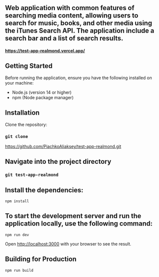 ## Web application with common features of searching media content, allowing users to search for music, books, and other media using the iTunes Search API. The application include a search bar and a list of search results.

#### https://test-app-realmond.vercel.app/

## Getting Started

Before running the application, ensure you have the following installed on your machine:

- Node.js (version 14 or higher)
- npm (Node package manager)

##  Installation

Clone the repository:

### `git clone`

https://github.com/PiachkoAliaksey/test-app-realmond.git

## Navigate into the project directory

### `git test-app-realmond`

## Install the dependencies:

`npm install`

## To start the development server and run the application locally, use the following command:

`npm run dev`

Open [http://localhost:3000](http://localhost:3000) with your browser to see the result.

## Building for Production

`npm run build`
